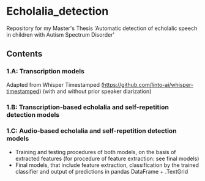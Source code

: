 # Echolalia_detection

Repository for my Master's Thesis 'Automatic detection of echolalic speech in children with Autism Spectrum Disorder'

## Contents

### 1.A: Transcription models
Adapted from Whisper Timestamped (https://github.com/linto-ai/whisper-timestamped) (with and without prior speaker diarization)

### 1.B: Transcription-based echolalia and self-repetition detection models

### 1.C: Audio-based echolalia and self-repetition detection models

- Training and testing procedures of both models, on the basis of extracted features (for procedure of feature extraction: see final models)
- Final models, that include feature extraction, classification by the trained classifier and output of predictions in pandas DataFrame + .TextGrid

